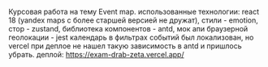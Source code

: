 Курсовая работа на тему Event map.
использованные технологии: react 18 (yandex maps с более старшей версией не дружат), стили - emotion, стор - zustand, библиотека компонентов - antd, мок апи браузерной геолокации - jest
календарь в фильтрах событий был локализован, но vercel при деплое не нашел такую зависимость в antd и пришлось убрать.
деплой: https://exam-drab-zeta.vercel.app/
